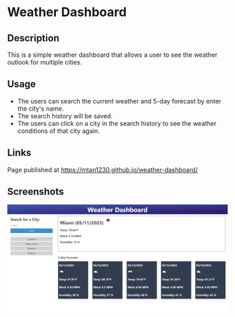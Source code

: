 # Weather Dashboard

## Description

This is a simple weather dashboard that allows a user to see the weather outlook for multiple cities.

## Usage

* The users can search the current weather and 5-day forecast by enter the city's name.
* The search history will be saved.
* The users can click on a city in the search history to see the weather conditions of that city again. 

## Links

Page published at https://mtan1230.github.io/weather-dashboard/

## Screenshots

![screen-capture](assets/images/screencap.png)
